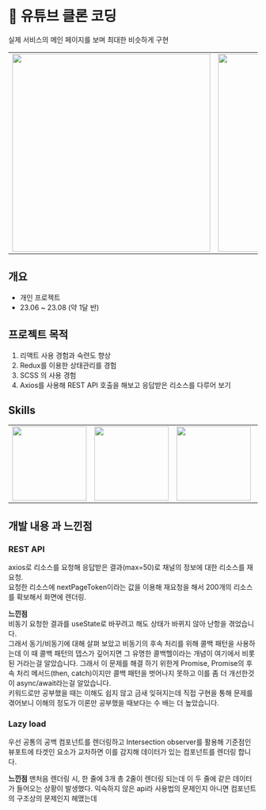 # 💾 유튜브 클론 코딩
실제 서비스의 메인 페이지를 보며 최대한 비슷하게 구현  
<table>
<tr>
<td><img src="https://github.com/Yeol17/youtube-clone/assets/97844334/ac16b280-b9b6-405e-9424-2767e13f50e9" width="400px"></td>
<td><img src="https://github.com/Yeol17/youtube-clone/assets/97844334/9a7052c2-7694-4529-bc26-35c3c01644f8" width="400px"></td>
<td><img src="https://github.com/Yeol17/youtube-clone/assets/97844334/d6ae8503-b7ce-4017-9c1a-5a8a5cc11661" width="400px"></td>
</tr>
</table>


## 개요
- 개인 프로젝트
- 23.06 ~ 23.08 (약 1달 반)


## 프로젝트 목적
1. 리액트 사용 경험과 숙련도 향상
2. Redux를 이용한 상태관리를 경험
3. SCSS 의 사용 경험
4. Axios를 사용해 REST API 호출을 해보고 응답받은 리소스를 다루어 보기


## Skills
<table>
  <tr>
    <td>
      <img src="https://github.com/Yeol17/youtube-clone/assets/97844334/a43aad20-9866-4177-a844-7db023085e8c" width="150px"
    </td>
      <td>
        <img src="https://github.com/Yeol17/youtube-clone/assets/97844334/ab09aa1e-9e3e-4afd-8007-84e4d2fb8d78" width="150px">
      </td>
    <td>
      <img src="https://github.com/Yeol17/youtube-clone/assets/97844334/b17689d6-59da-4a08-b335-3f7963f67950" width="150px">
    </td>
    <td>
      <img src="https://github.com/Yeol17/youtube-clone/assets/97844334/94796f77-1a4d-4b53-a3d4-8629f81d0120" width="150px">
    </td>
  </tr>
</table>


## 개발 내용 과 느낀점
### REST API  
axios로 리소스를 요청해 응답받은 결과(max=50)로 채널의 정보에 대한 리소스를 재요청.  
요청한 리소스에 nextPageToken이라는 값을 이용해 재요청을 해서 200개의 리소스를 확보해서 화면에 렌더링.  

**느낀점**  
  비동기 요청한 결과를 useState로 바꾸려고 해도 상태가 바뀌지 않아 난항을 겪었습니다.  
  그래서 동기/비동기에 대해 살펴 보았고 비동기의 후속 처리를 위해 콜백 패턴을 사용하는데 이 때 콜백 패턴의 뎁스가 깊어지면 그 유명한 콜백헬이라는 개념이 여기에서 비롯된 거라는걸 알았습니다.
  그래서 이 문제를 해결 하기 위한게 Promise, Promise의 후속 처리 메서드(then, catch)이지만 콜백 패턴을 벗어나지 못하고 이를 좀 더 개선한것이 async/await라는걸 알았습니다.  
  키워드로만 공부했을 때는 이해도 쉽지 않고 금새 잊혀지는데 직접 구현을 통해 문제를 겪어보니 이해의 정도가 이론만 공부했을 때보다는 수 배는 더 높았습니다.
  
### Lazy load  
  우선 공통의 공백 컴포넌트를 렌더링하고 Intersection observer를 활용해 기준점인 뷰포트에 타겟인 요소가 교차하면 이를 감지해 데이터가 있는 컴포넌트를 렌더링 합니다.

**느낀점**
  맨처음 렌더링 시, 한 줄에 3개 총 2줄이 렌더링 되는데 이 두 줄에 같은 데이터가 들어오는 상황이 발생했다.
  익숙하지 않은 api라 사용법의 문제인지 아니면 컴포넌트의 구조상의 문제인지 헤맸는데 
